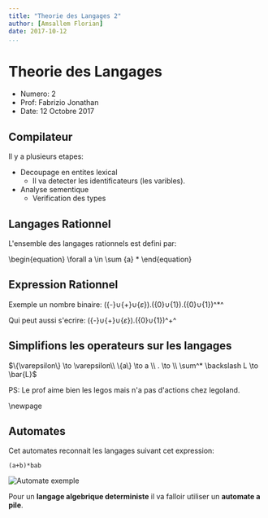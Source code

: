 ```yaml
---
title: "Theorie des Langages 2"
author: [Amsallem Florian]
date: 2017-10-12
...
```


# Theorie des Langages

* Numero: 2
* Prof: Fabrizio Jonathan
* Date: 12 Octobre 2017

## Compilateur

Il y a plusieurs etapes:

* Decoupage en entites lexical
  * Il va detecter les identificateurs (les varibles).
* Analyse sementique
  * Verification des types

## Langages Rationnel


L'ensemble des langages rationnels est defini par:

\begin{equation}
\forall a \in \sum \{a\} *
\end{equation}

## Expression Rationnel

Exemple un nombre binaire:
({-}$\cup${+}$\cup${$\varepsilon$}).({0}$\cup${1}).({0}$\cup${1})^*^

Qui peut aussi s'ecrire:
({-}$\cup${+}$\cup${$\varepsilon$}).({0}$\cup${1})^+^

## Simplifions les operateurs sur les langages

$\{\varepsilon\} \to \varepsilon\\
\{a\} \to a \\
. \to \\
\sum^* \backslash L \to \bar{L}$

PS: Le prof aime bien les legos mais n'a pas d'actions chez legoland.

\newpage

## Automates

Cet automates reconnait les langages suivant cet expression:
```
(a+b)*bab
```

![Automate exemple](http://pauillac.inria.fr/~maranget/X/421/poly/poly114.png)

Pour un **langage algebrique deterministe** il va falloir utiliser un
**automate a pile**.
